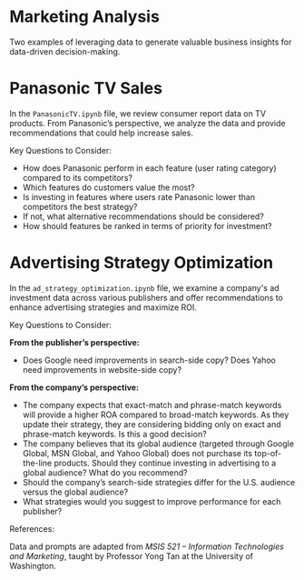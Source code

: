 # Marketing Analysis

Two examples of leveraging data to generate valuable business insights for data-driven decision-making.

# Panasonic TV Sales

In the `PanasonicTV.ipynb` file, we review consumer report data on TV products. From Panasonic’s perspective, we analyze the data and provide recommendations that could help increase sales.

Key Questions to Consider:

- How does Panasonic perform in each feature (user rating category) compared to its competitors?
- Which features do customers value the most?
- Is investing in features where users rate Panasonic lower than competitors the best strategy?
- If not, what alternative recommendations should be considered?
- How should features be ranked in terms of priority for investment?

# Advertising Strategy Optimization

In the `ad_strategy_optimization.ipynb` file, we examine a company's ad investment data across various publishers and offer recommendations to enhance advertising strategies and maximize ROI.

Key Questions to Consider:

**From the publisher’s perspective:**

- Does Google need improvements in search-side copy? Does Yahoo need improvements in website-side copy?

**From the company’s perspective:**

- The company expects that exact-match and phrase-match keywords will provide a higher ROA compared to broad-match keywords. As they update their strategy, they are considering bidding only on exact and phrase-match keywords. Is this a good decision?
- The company believes that its global audience (targeted through Google Global, MSN Global, and Yahoo Global) does not purchase its top-of-the-line products. Should they continue investing in advertising to a global audience? What do you recommend?
- Should the company’s search-side strategies differ for the U.S. audience versus the global audience?
- What strategies would you suggest to improve performance for each publisher?





References:

Data and prompts are adapted from *MSIS 521 – Information Technologies and Marketing*, taught by Professor Yong Tan at the University of Washington. 
